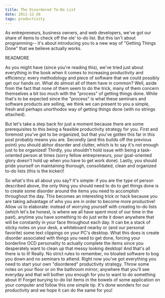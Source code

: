 ```yaml
---
title: The Disordered To-Do List
date: 2011-12-26
tags: productivity
---
```


As entrepreneurs, business owners, and web developers, we've got our share of items to check off the ole' to-do list. But this isn't about programming-- it's about introducing you to a new way of "Getting Things Done" that we believe actually works.

READMORE

As you might have (since you're reading this), we've tried just about everything in the book when it comes to increasing productivity and efficiency: every methodology and piece of software that we could possibly get our hands on. What do almost all of them have in common? Well, aside from the fact that none of them seem to do the trick, many of them concern themselves a bit too much with the "process" of getting things done. While that's to be expected since the "process" is what these seminars and software products are selling, we think we can present to you a simple, fresh and perhaps unorthodox way of getting things done (with no strings attached).

But let's take a step back for just a moment because there are some prerequisites to this being a feasible productivity strategy for you. First and foremost you've got to be organized, but that you've gotten this far in this post probably means you are. Secondly (and this builds off the previous point) you should abhor disorder and clutter, which is to say it's not enough just to be organized! Thirdly, you shouldn't hold issue with being a task-oriented person at times (sorry fellow entrepreneurs, your goal-oriented glory doesn't hold up when you have to get work done). Lastly, you should pride yourself on maintaining thorough, consolidated, clean and organized to-do lists (this is the kicker)!

So what's this all about you say? It's simple: if you are the type of person described above, the only thing you should need to do to get things done is to create some disorder around the items you need to accomplish throughout the day. This becomes an interesting trick or hack because you are taking advantage of who you are in order to become more productive! Allow us to elaborate: instead of worrying yourself with creating to-do lists (which let's be honest, is where we all have spent most of our time in the past), anytime you have something to do just write it down anywhere that will be constantly in your face throughout each day. It can be a stack of sticky notes on your desk, a whiteboard nearby or (and our personal favorite) some text clippings on your PC's desktop. What this does is create disorder associated with things you need to get done, forcing your borderline OCD personality to actually complete the items since you desperately want to clean up that messy looking desktop! And that's all there is to it! Really. No strict rules to remember, no bloated software to bog you down and no seminars to attend. Right now you've got everything you need to start your own "disordered" productivity strategy. Throw some notes on your floor or on the bathroom mirror; anywhere that you'll see everyday and that will bother you enough for you to want to do something about it! Forget burying to-do list items in the bowels of some application on your computer and follow this one simple tip. It's done wonders for our productivity and we hope it can do the same for you!
